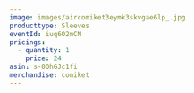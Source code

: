 ```yaml
---
image: images/aircomiket3eymk3skvgae6lp_.jpg
producttype: Sleeves
eventId: iuq6O2mCN
pricings:
  - quantity: 1
    price: 24
asin: s-0OhGJc1fi
merchandise: comiket
---
```


